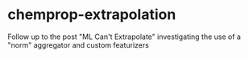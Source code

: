 # chemprop-extrapolation

Follow up to the post "ML Can't Extrapolate" investigating the use of a "norm" aggregator and custom featurizers
